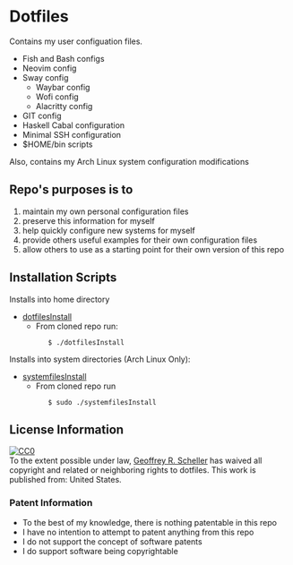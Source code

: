 # Dotfiles

Contains my user configuation files.

* Fish and Bash configs
* Neovim config
* Sway config
  * Waybar config
  * Wofi config
  * Alacritty config
* GIT config
* Haskell Cabal configuration
* Minimal SSH configuration
* $HOME/bin scripts

Also, contains my Arch Linux system configuration modifications

## Repo's purposes is to

1. maintain my own personal configuration files
2. preserve this information for myself
3. help quickly configure new systems for myself
4. provide others useful examples for their own configuration files
5. allow others to use as a starting point for their own version of this repo

## Installation Scripts

Installs into home directory

* [dotfilesInstall](dotfilesInstall)
  * From cloned repo run:
    ```
       $ ./dotfilesInstall
    ```

Installs into system directories (Arch Linux Only):

* [systemfilesInstall](systemfilesInstall)
  * From cloned repo run
    ```
       $ sudo ./systemfilesInstall
    ```

## License Information

<p xmlns:dct="http://purl.org/dc/terms/" xmlns:vcard="http://www.w3.org/2001/vcard-rdf/3.0#">
  <a rel="license"
     href="http://creativecommons.org/publicdomain/zero/1.0/">
    <img src="http://i.creativecommons.org/p/zero/1.0/88x31.png" style="border-style: none;" alt="CC0" />
  </a>
  <br />
  To the extent possible under law,
  <a rel="dct:publisher"
     href="https://github.com/grscheller">
    <span property="dct:title">Geoffrey R. Scheller</span></a>
  has waived all copyright and related or neighboring rights to
  <span property="dct:title">dotfiles</span>.
This work is published from:
<span property="vcard:Country" datatype="dct:ISO3166"
      content="US" about="https://github.com/grscheller">
  United States</span>.
</p>

### Patent Information

* To the best of my knowledge, there is nothing patentable in this repo
* I have no intention to attempt to patent anything from this repo
* I do not support the concept of software patents
* I do support software being copyrightable
